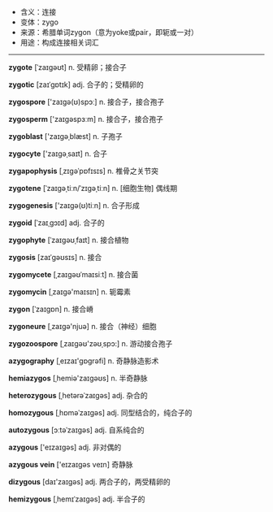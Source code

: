 - <span class="definition">含义：连接</span>
- <span class="definition">变体：zygo</span>
- <span class="definition">来源：希腊单词zygon（意为yoke或pair，即轭或一对）</span>
- <span class="definition">用途：构成连接相关词汇</span>

---

<span class="vocabulary">**zygote**</span> [ˈzaɪɡəʊt] n. 受精卵；接合子

<span class="vocabulary">**zygotic**</span> [zaɪˈɡɒtɪk] adj. 合子的；受精卵的

<span class="vocabulary">**zygospore**</span> ['zaɪgə(ʊ)spɔː] n. 接合子，接合孢子

<span class="vocabulary">**zygosperm**</span> ['zaɪgәspɜːm] n. 接合子，接合孢子

<span class="vocabulary">**zygoblast**</span> ['zaɪgәˌblæst] n. 子孢子

<span class="vocabulary">**zygocyte**</span> ['zaɪgәˌsaɪt] n. 合子

<span class="vocabulary">**zygapophysis**</span> [ˌzɪɡəˈpɒfɪsɪs] n. 椎骨之关节突

<span class="vocabulary">**zygotene**</span> [ˈzaɪɡəˌtiːn/ˈzɪɡəˌtiːn] n. [细胞生物] 偶线期

<span class="vocabulary">**zygogenesis**</span> ['zaɪgə(ʊ)tiːn] n. 合子形成

<span class="vocabulary">**zygoid**</span> [ˈzaɪˌgɔɪd] adj. 合子的

<span class="vocabulary">**zygophyte**</span> [ˈzaɪɡəʊˌfaɪt] n. 接合植物

<span class="vocabulary">**zygosis**</span> [zaɪˈɡəʊsɪs] n. 接合

<span class="vocabulary">**zygomycete**</span> [ˌzaɪɡəʊˈmaɪsiːt] n. 接合菌

<span class="vocabulary">**zygomycin**</span> [ˌzaɪɡə'maɪsɪn] n. 轭霉素

<span class="vocabulary">**zygon**</span> [ˈzaɪɡɒn] n. 接合嵴

<span class="vocabulary">**zygoneure**</span> [ˌzaɪɡə'njuә] n. 接合（神经）细胞

<span class="vocabulary">**zygozoospore**</span> [ˌzaɪɡəʊ'zəʊˌspɔ:] n. 游动接合孢子

<span class="vocabulary">**azygography**</span> [ˌeɪzaɪ'gɒgrәfi] n. 奇静脉造影术

<span class="vocabulary">**hemiazygos**</span> [ˌhemiә'zaɪɡəʊs] n. 半奇静脉 


<span class="vocabulary">**heterozygous**</span> [ˌhetərəˈzaɪɡəs] adj. 杂合的

<span class="vocabulary">**homozygous**</span> [ˌhɒməˈzaɪɡəs] adj. 同型结合的，纯合子的

<span class="vocabulary">**autozygous**</span> [ɔːtəˈzaɪɡəs] adj. 自系纯合的  

<span class="vocabulary">**azygous**</span> ['eɪzaɪɡəs] adj. 非对偶的

<span class="vocabulary">**azygous vein**</span> ['eɪzaɪɡəs veɪn] 奇静脉

<span class="vocabulary">**dizygous**</span> [daɪ'zaɪɡəs] adj. 两合子的，两受精卵的

<span class="vocabulary">**hemizygous**</span> [ˌhemɪˈzaɪɡəs] adj. 半合子的

